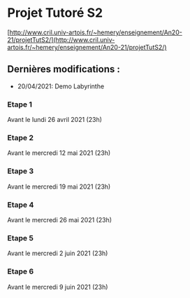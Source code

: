 # Projet Tutoré S2
[http://www.cril.univ-artois.fr/~hemery/enseignement/An20-21/projetTutS2/](http://www.cril.univ-artois.fr/~hemery/enseignement/An20-21/projetTutS2/)

## Dernières modifications :
- 20/04/2021: Demo Labyrinthe

### Etape 1
Avant le lundi 26 avril 2021 (23h)

### Etape 2
Avant le mercredi 12 mai 2021 (23h)

### Etape 3
Avant le mercredi 19 mai 2021 (23h)

### Etape 4
Avant le mercredi 26 mai 2021 (23h)

### Etape 5
Avant le mercredi 2 juin 2021 (23h)

### Etape 6
Avant le mercredi 9 juin 2021 (23h)
